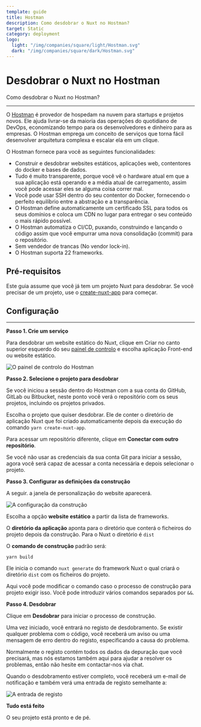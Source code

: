 ```yaml
---
template: guide
title: Hostman
description: Como desdobrar o Nuxt no Hostman?
target: Static
category: deployment
logo:
  light: "/img/companies/square/light/Hostman.svg"
  dark: "/img/companies/square/dark/Hostman.svg"
---
```

# Desdobrar o Nuxt no Hostman

Como desdobrar o Nuxt no Hostman?

---

O [Hostman](https://hostman.com/) é provedor de hospedam na nuvem para startups e projetos novos. Ele ajuda livrar-se da maioria das operações do quotidiano de DevOps, economizando tempo para os desenvolvedores e dinheiro para as empresas. O Hostman emprega um conceito de serviços que torna fácil desenvolver arquitetura complexa e escalar ela em um clique.

O Hostman fornece para você as seguintes funcionalidades:

- Construir e desdobrar websites estáticos, aplicações web, contentores do docker e bases de dados.
- Tudo é muito transparente, porque você vê o hardware atual em que a sua aplicação está operando e a média atual de carregamento, assim você pode acessar eles se alguma coisa correr mal.
- Você pode usar SSH dentro do seu contentor do Docker, fornecendo o perfeito equilíbrio entre a abstração e a transparência.
- O Hostman define automaticamente um certificado SSL para todos os seus domínios e coloca um CDN no lugar para entregar o seu conteúdo o mais rápido possível.
- O Hostman automatiza o CI/CD, puxando, construindo e lançando o código assim que você empurrar uma nova consolidação (commit) para o repositório.
- Sem vendedor de trancas (No vendor lock-in).
- O Hostman suporta 22 frameworks.

## Pré-requisitos

Este guia assume que você já tem um projeto Nuxt para desdobrar. Se você precisar de um projeto, use o [create-nuxt-app](https://github.com/nuxt/create-nuxt-app) para começar.

## Configuração

---

**Passo 1. Crie um serviço**

Para desdobrar um website estático do Nuxt, clique em Criar no canto superior esquerdo do seu [painel de controlo](https://dashboard.hostman.com/) e escolha aplicação Front-end ou website estático.

![O painel de controlo do Hostman](https://i.imgur.com/bEePHDo.png)

**Passo 2. Selecione o projeto para desdobrar**

Se você iniciou a sessão dentro do Hostman com a sua conta do GitHub, GitLab ou Bitbucket, neste ponto você verá o repositório com os seus projetos, incluindo os projetos privados.

Escolha o projeto que quiser desdobrar. Ele de conter o diretório de aplicação Nuxt que foi criado automaticamente depois da execução do comando `yarn create-nuxt-app`.

Para acessar um repositório diferente, clique em **Conectar com outro repositório**.

Se você não usar as credenciais da sua conta Git para iniciar a sessão, agora você será capaz de acessar a conta necessária e depois selecionar o projeto.

**Passo 3. Configurar as definições da construção**

A seguir. a janela de personalização do website aparecerá.

![A configuração da construção](https://i.imgur.com/gIgl5EH.png)

Escolha a opção **website estático** a partir da lista de frameworks.

O **diretório da aplicação** aponta para o diretório que conterá o ficheiros do projeto depois da construção. Para o Nuxt o diretório é `dist`

O **comando de construção** padrão será:

`yarn build`

Ele inicia o comando `nuxt generate` do framework Nuxt o qual criará o diretório `dist` com os ficheiros do projeto.

Aqui você pode modificar o comando caso o processo de construção para projeto exigir isso. Você pode introduzir vários comandos separados por `&&`.

**Passo 4. Desdobrar**

Clique em **Desdobrar** para iniciar o processo de construção.

Uma vez iniciado, você entrará no registo de desdobramento. Se existir qualquer problema com o código, você receberá um aviso ou uma mensagem de erro dentro do registo, especificando a causa do problema.

Normalmente o registo contém todos os dados da depuração que você precisará, mas nós estamos também aqui para ajudar a resolver os problemas, então não hesite em contactar-nos via chat.

Quando o desdobramento estiver completo, você receberá um e-mail de notificação e também verá uma entrada de registo semelhante a:

![A entrada de registo](https://i.imgur.com/KwzMxTb.png)

**Tudo está feito**

O seu projeto está pronto e de pé.
